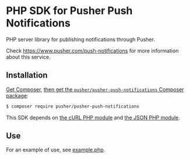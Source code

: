 # PHP SDK for Pusher Push Notifications

PHP server library for publishing notifications through Pusher.

Check https://www.pusher.com/push-notifications for more information about this service.

## Installation

[Get Composer](http://getcomposer.org/),
[then get the `pusher/pusher-push-notifications` Composer package](https://packagist.org/packages/pusher/pusher-push-notifications):

```bash
$ composer require pusher/pusher-push-notifications
```

This SDK depends on [the cURL PHP module](http://php.net/manual/en/curl.installation.php)
and [the JSON PHP module](http://php.net/manual/en/json.installation.php).

## Use

For an example of use,
see [example.php](https://github.com/pusher/push-notifications-php/blob/master/example.php).
